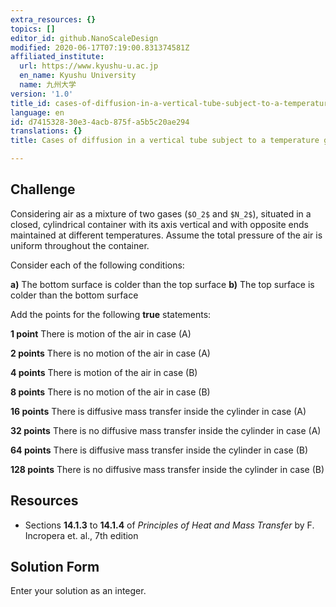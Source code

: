 ```yaml
---
extra_resources: {}
topics: []
editor_id: github.NanoScaleDesign
modified: 2020-06-17T07:19:00.831374581Z
affiliated_institute:
  url: https://www.kyushu-u.ac.jp
  en_name: Kyushu University
  name: 九州大学
version: '1.0'
title_id: cases-of-diffusion-in-a-vertical-tube-subject-to-a-temperature-gradient
language: en
id: d7415328-30e3-4acb-875f-a5b5c20ae294
translations: {}
title: Cases of diffusion in a vertical tube subject to a temperature gradient

---
```


## Challenge
Considering air as a mixture of two gases (`$O_2$` and `$N_2$`), situated in a closed, cylindrical container with its axis vertical and with opposite ends maintained at different temperatures. Assume the total pressure of the air is uniform throughout the container.

Consider each of the following conditions:

**a)** The bottom surface is colder than the top surface
**b)** The top surface is colder than the bottom surface

Add the points for the following **true** statements:

**1 point** There is motion of the air in case (A)

**2 points** There is no motion of the air in case (A)

**4 points** There is motion of the air in case (B)

**8 points** There is no motion of the air in case (B)

**16 points** There is diffusive mass transfer inside the cylinder in case (A)

**32 points** There is no diffusive mass transfer inside the cylinder in case (A)

**64 points** There is diffusive mass transfer inside the cylinder in case (B)

**128 points** There is no diffusive mass transfer inside the cylinder in case (B)


## Resources

- Sections **14.1.3** to **14.1.4** of *Principles of Heat and Mass Transfer* by F. Incropera et. al., 7th edition

## Solution Form
Enter your solution as an integer.
